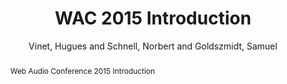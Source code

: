 --- 
title: "WAC 2015 Introduction" 
abstract: "Web Audio Conference 2015 Introduction" 
address: "Paris, France" 
author: "Vinet, Hugues and Schnell, Norbert and Goldszmidt, Samuel"
webAuthor: "Hugues Vinet, Norbert Schnell, Samuel Goldszmidt" 
booktitle: "Proceedings of the International Web Audio Conference" 
editor: "Goldszmidt, Samuel and Schnell, Norbert and Saiz, Victor and Matuszewski, Benjamin" 
month: "January"
pages: "" 
publisher: "IRCAM" 
series: "WAC '15"
track: "Talk"  
year: "2015" 
id: "2015_vid1" 
tags: year2015
media: https://medias.ircam.fr/x4116d0 
pdflink: none
ISSN: 2663-5844
---